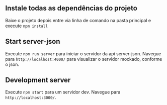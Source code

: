 ## Instale todas as dependências do projeto
Baixe o projeto  depois entre via linha de comando na pasta principal e execute `npm install`
## Start server-json
Execute `npm run server` para iniciar o servidor da api server-json.
Navegue para `http://localhost:4000/` para visualizar o servidor mockado, conforme o json.
## Development server
Execute `npm start` para um servidor dev.
Navegue para `http://localhost:3000/`.



